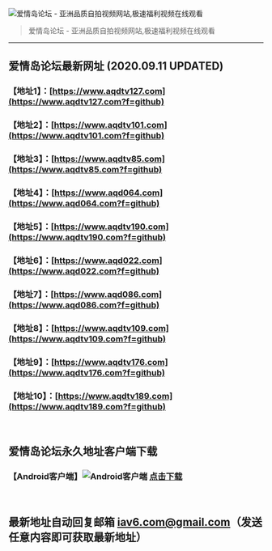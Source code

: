 ![爱情岛论坛 - 亚洲品质自拍视频网站,极速福利视频在线观看](http://ww1.sinaimg.cn/large/007drMcOgy1g5i6x3ua0xj30eg0393yo.jpg)
> 爱情岛论坛 - 亚洲品质自拍视频网站,极速福利视频在线观看

---

## 爱情岛论坛最新网址 (2020.09.11 UPDATED)
### 【地址1】：[https://www.aqdtv127.com](https://www.aqdtv127.com?f=github)
### 【地址2】：[https://www.aqdtv101.com](https://www.aqdtv101.com?f=github)
### 【地址3】：[https://www.aqdtv85.com](https://www.aqdtv85.com?f=github)
### 【地址4】：[https://www.aqd064.com](https://www.aqd064.com?f=github)
### 【地址5】：[https://www.aqdtv190.com](https://www.aqdtv190.com?f=github)
### 【地址6】：[https://www.aqd022.com](https://www.aqd022.com?f=github)
### 【地址7】：[https://www.aqd086.com](https://www.aqd086.com?f=github)
### 【地址8】：[https://www.aqdtv109.com](https://www.aqdtv109.com?f=github)
### 【地址9】：[https://www.aqdtv176.com](https://www.aqdtv176.com?f=github)
### 【地址10】：[https://www.aqdtv189.com](https://www.aqdtv189.com?f=github)
<br>

## 爱情岛论坛永久地址客户端下载
### 【Android客户端】![Android客户端](https://ww1.sinaimg.cn/large/007drMcOgy1fzljgv278jj300f00ia9t.jpg) [点击下载](https://cdn.jinfu.love/app/aqdlt_android_0828.apk)

<br>

## 最新地址自动回复邮箱 [iav6.com@gmail.com](mailto:iav6.com@gmail.com)（发送任意内容即可获取最新地址）
